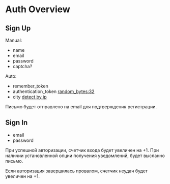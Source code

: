 # Auth Overview

## Sign Up

Manual:
- name
- email
- password
- captcha?

Auto:
- remember_token
- authentication_token [random_bytes:32](http://php.net/manual/ru/function.random-bytes.php)
- city [detect by ip](http://nginx.org/en/docs/http/ngx_http_geoip_module.html)

Письмо будет отправлено на email для подтверждения регистрации.

## Sign In

- email
- password

При успешной авторизации, счетчик входа будет увеличен на +1.
При наличии установленной опции получения уведомлений, будет высланно письмо.

Если авторизация завершилась провалом, счетчик неудач будет увеличен на +1.


